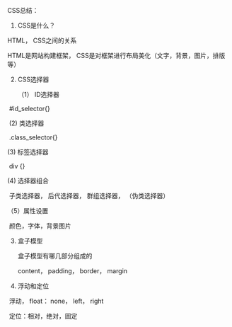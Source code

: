 CSS总结：

1. CSS是什么？

HTML， CSS之间的关系

HTML是网站构建框架， CSS是对框架进行布局美化（文字，背景，图片，排版等）



2. CSS选择器

   （1） ID选择器

​      #id_selector{}

​    (2)  类选择器

​     .class_selector{}

   (3)  标签选择器

​    div {}

   (4) 选择器组合

​    子类选择器， 后代选择器， 群组选择器， （伪类选择器）

 （5）属性设置

​      颜色，字体，背景图片





3. 盒子模型

   盒子模型有哪几部分组成的

   content， padding， border， margin



4. 浮动和定位

​       浮动， float： none， left， right

​       定位：相对，绝对，固定









